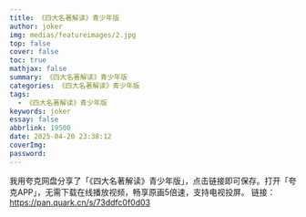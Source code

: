 ```yaml
---
title: 《四大名著解读》青少年版
author: joker
img: medias/featureimages/2.jpg
top: false
cover: false
toc: true
mathjax: false
summary: 《四大名著解读》青少年版
categories: 《四大名著解读》青少年版
tags:
  - 《四大名著解读》青少年版
keywords: joker
essay: false
abbrlink: 19500
date: 2025-04-20 23:38:12
coverImg:
password:
---
```


我用夸克网盘分享了「《四大名著解读》青少年版」，点击链接即可保存。打开「夸克APP」，无需下载在线播放视频，畅享原画5倍速，支持电视投屏。
链接：https://pan.quark.cn/s/73ddfc0f0d03
